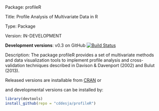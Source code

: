 Package: profileR

Title: Profile Analysis of Multivariate Data in R

Type: Package

Version: IN-DEVELOPMENT

**Development versions**: v0.3 on GitHub [![Build Status](https://travis-ci.org/cddesja/profileR.svg?branch=master)](https://travis-ci.org/cddesja/profileR)

Description: The package profileR provides a set of multivariate methods and data visualization tools 
    to implement profile analysis and cross-validation techniques described 
    in Davison & Davenport (2002) and Bulut (2013).

Released versions are installable from [CRAN](http://cran.r-project.org/web/packages/profileR/index.html) or

and developmental versions can be installed by:

```R
library(devtools)
install_github(repo = "cddesja/profileR")
```

